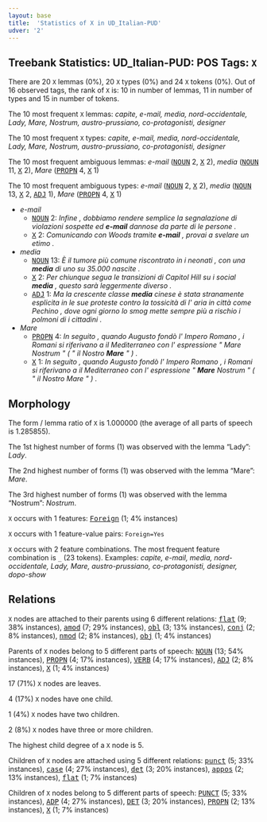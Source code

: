 ```yaml
---
layout: base
title:  'Statistics of X in UD_Italian-PUD'
udver: '2'
---
```


## Treebank Statistics: UD_Italian-PUD: POS Tags: `X`

There are 20 `X` lemmas (0%), 20 `X` types (0%) and 24 `X` tokens (0%).
Out of 16 observed tags, the rank of `X` is: 10 in number of lemmas, 11 in number of types and 15 in number of tokens.

The 10 most frequent `X` lemmas: <em>capite, e-mail, media, nord-occidentale, Lady, Mare, Nostrum, austro-prussiano, co-protagonisti, designer</em>

The 10 most frequent `X` types:  <em>capite, e-mail, media, nord-occidentale, Lady, Mare, Nostrum, austro-prussiano, co-protagonisti, designer</em>

The 10 most frequent ambiguous lemmas: <em>e-mail</em> (<tt><a href="it_pud-pos-NOUN.html">NOUN</a></tt> 2, <tt><a href="it_pud-pos-X.html">X</a></tt> 2), <em>media</em> (<tt><a href="it_pud-pos-NOUN.html">NOUN</a></tt> 11, <tt><a href="it_pud-pos-X.html">X</a></tt> 2), <em>Mare</em> (<tt><a href="it_pud-pos-PROPN.html">PROPN</a></tt> 4, <tt><a href="it_pud-pos-X.html">X</a></tt> 1)

The 10 most frequent ambiguous types:  <em>e-mail</em> (<tt><a href="it_pud-pos-NOUN.html">NOUN</a></tt> 2, <tt><a href="it_pud-pos-X.html">X</a></tt> 2), <em>media</em> (<tt><a href="it_pud-pos-NOUN.html">NOUN</a></tt> 13, <tt><a href="it_pud-pos-X.html">X</a></tt> 2, <tt><a href="it_pud-pos-ADJ.html">ADJ</a></tt> 1), <em>Mare</em> (<tt><a href="it_pud-pos-PROPN.html">PROPN</a></tt> 4, <tt><a href="it_pud-pos-X.html">X</a></tt> 1)


* <em>e-mail</em>
  * <tt><a href="it_pud-pos-NOUN.html">NOUN</a></tt> 2: <em>Infine , dobbiamo rendere semplice la segnalazione di violazioni sospette ed <b>e-mail</b> dannose da parte di le persone .</em>
  * <tt><a href="it_pud-pos-X.html">X</a></tt> 2: <em>Comunicando con Woods tramite <b>e-mail</b> , provai a svelare un etimo .</em>
* <em>media</em>
  * <tt><a href="it_pud-pos-NOUN.html">NOUN</a></tt> 13: <em>È il tumore più comune riscontrato in i neonati , con una <b>media</b> di uno su 35.000 nascite .</em>
  * <tt><a href="it_pud-pos-X.html">X</a></tt> 2: <em>Per chiunque segua le transizioni di Capitol Hill su i social <b>media</b> , questo sarà leggermente diverso .</em>
  * <tt><a href="it_pud-pos-ADJ.html">ADJ</a></tt> 1: <em>Ma la crescente classe <b>media</b> cinese è stata stranamente esplicita in le sue proteste contro la tossicità di l' aria in città come Pechino , dove ogni giorno lo smog mette sempre più a rischio i polmoni di i cittadini .</em>
* <em>Mare</em>
  * <tt><a href="it_pud-pos-PROPN.html">PROPN</a></tt> 4: <em>In seguito , quando Augusto fondò l' Impero Romano , i Romani si riferivano a il Mediterraneo con l' espressione " Mare Nostrum " ( " il Nostro <b>Mare</b> " ) .</em>
  * <tt><a href="it_pud-pos-X.html">X</a></tt> 1: <em>In seguito , quando Augusto fondò l' Impero Romano , i Romani si riferivano a il Mediterraneo con l' espressione " <b>Mare</b> Nostrum " ( " il Nostro Mare " ) .</em>

## Morphology

The form / lemma ratio of `X` is 1.000000 (the average of all parts of speech is 1.285855).

The 1st highest number of forms (1) was observed with the lemma “Lady”: <em>Lady</em>.

The 2nd highest number of forms (1) was observed with the lemma “Mare”: <em>Mare</em>.

The 3rd highest number of forms (1) was observed with the lemma “Nostrum”: <em>Nostrum</em>.

`X` occurs with 1 features: <tt><a href="it_pud-feat-Foreign.html">Foreign</a></tt> (1; 4% instances)

`X` occurs with 1 feature-value pairs: `Foreign=Yes`

`X` occurs with 2 feature combinations.
The most frequent feature combination is `_` (23 tokens).
Examples: <em>capite, e-mail, media, nord-occidentale, Lady, Mare, austro-prussiano, co-protagonisti, designer, dopo-show</em>


## Relations

`X` nodes are attached to their parents using 6 different relations: <tt><a href="it_pud-dep-flat.html">flat</a></tt> (9; 38% instances), <tt><a href="it_pud-dep-amod.html">amod</a></tt> (7; 29% instances), <tt><a href="it_pud-dep-obl.html">obl</a></tt> (3; 13% instances), <tt><a href="it_pud-dep-conj.html">conj</a></tt> (2; 8% instances), <tt><a href="it_pud-dep-nmod.html">nmod</a></tt> (2; 8% instances), <tt><a href="it_pud-dep-obj.html">obj</a></tt> (1; 4% instances)

Parents of `X` nodes belong to 5 different parts of speech: <tt><a href="it_pud-pos-NOUN.html">NOUN</a></tt> (13; 54% instances), <tt><a href="it_pud-pos-PROPN.html">PROPN</a></tt> (4; 17% instances), <tt><a href="it_pud-pos-VERB.html">VERB</a></tt> (4; 17% instances), <tt><a href="it_pud-pos-ADJ.html">ADJ</a></tt> (2; 8% instances), <tt><a href="it_pud-pos-X.html">X</a></tt> (1; 4% instances)

17 (71%) `X` nodes are leaves.

4 (17%) `X` nodes have one child.

1 (4%) `X` nodes have two children.

2 (8%) `X` nodes have three or more children.

The highest child degree of a `X` node is 5.

Children of `X` nodes are attached using 5 different relations: <tt><a href="it_pud-dep-punct.html">punct</a></tt> (5; 33% instances), <tt><a href="it_pud-dep-case.html">case</a></tt> (4; 27% instances), <tt><a href="it_pud-dep-det.html">det</a></tt> (3; 20% instances), <tt><a href="it_pud-dep-appos.html">appos</a></tt> (2; 13% instances), <tt><a href="it_pud-dep-flat.html">flat</a></tt> (1; 7% instances)

Children of `X` nodes belong to 5 different parts of speech: <tt><a href="it_pud-pos-PUNCT.html">PUNCT</a></tt> (5; 33% instances), <tt><a href="it_pud-pos-ADP.html">ADP</a></tt> (4; 27% instances), <tt><a href="it_pud-pos-DET.html">DET</a></tt> (3; 20% instances), <tt><a href="it_pud-pos-PROPN.html">PROPN</a></tt> (2; 13% instances), <tt><a href="it_pud-pos-X.html">X</a></tt> (1; 7% instances)

